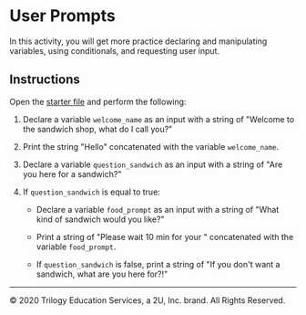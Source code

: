 # User Prompts

In this activity, you will get more practice declaring and manipulating variables, using conditionals, and requesting user input.

## Instructions

Open the [starter file](Unsolved/inputs-01.py) and perform the following:

1. Declare a variable `welcome_name` as an input with a string of "Welcome to the sandwich shop, what do I call you?"

2. Print the string "Hello" concatenated with the variable `welcome_name`.

3. Declare a variable `question_sandwich` as an input with a string of "Are you here for a sandwich?"

4. If `question_sandwich` is equal to true:

    * Declare a variable `food_prompt` as an input with a string of "What kind of sandwich would you like?"

    * Print a string of "Please wait 10 min for your " concatenated with the variable `food_prompt`.

    * If `question_sandwich` is false, print a string of "If you don't want a sandwich, what are you here for?!"

---

© 2020 Trilogy Education Services, a 2U, Inc. brand. All Rights Reserved.
